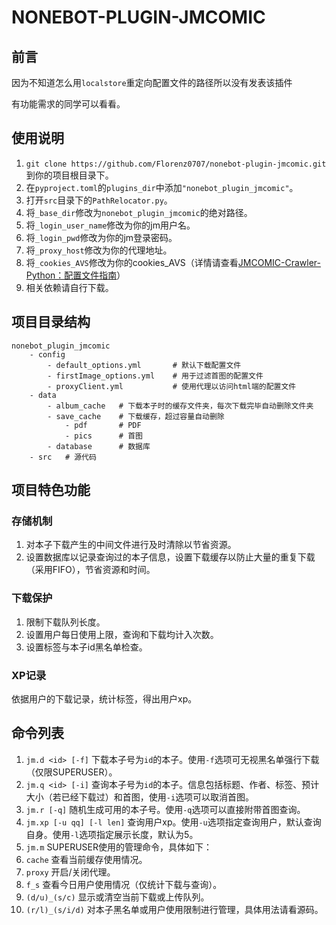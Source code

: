 # NONEBOT-PLUGIN-JMCOMIC

## 前言
因为不知道怎么用`localstore`重定向配置文件的路径所以没有发表该插件

有功能需求的同学可以看看。

## 使用说明
1. `git clone https://github.com/Florenz0707/nonebot-plugin-jmcomic.git` 到你的项目根目录下。
2. 在`pyproject.toml`的`plugins_dir`中添加`"nonebot_plugin_jmcomic"`。
3. 打开`src`目录下的`PathRelocator.py`。
4. 将`_base_dir`修改为`nonebot_plugin_jmcomic`的绝对路径。
5. 将`_login_user_name`修改为你的jm用户名。
6. 将`_login_pwd`修改为你的jm登录密码。
7. 将`_proxy_host`修改为你的代理地址。
8. 将`_cookies_AVS`修改为你的cookies_AVS（详情请查看[JMCOMIC-Crawler-Python：配置文件指南](https://github.com/hect0x7/JMComic-Crawler-Python/blob/master/assets/docs/sources/option_file_syntax.md)）
9. 相关依赖请自行下载。

## 项目目录结构
```
nonebot_plugin_jmcomic
    - config
        - default_options.yml       # 默认下载配置文件
        - firstImage_options.yml    # 用于过滤首图的配置文件
        - proxyClient.yml           # 使用代理以访问html端的配置文件
    - data
        - album_cache   # 下载本子时的缓存文件夹，每次下载完毕自动删除文件夹
        - save_cache    # 下载缓存，超过容量自动删除
            - pdf       # PDF
            - pics      # 首图
        - database      # 数据库
    - src   # 源代码
```

## 项目特色功能
### 存储机制
1. 对本子下载产生的中间文件进行及时清除以节省资源。 
2. 设置数据库以记录查询过的本子信息，设置下载缓存以防止大量的重复下载（采用FIFO），节省资源和时间。

### 下载保护
1. 限制下载队列长度。 
2. 设置用户每日使用上限，查询和下载均计入次数。 
3. 设置标签与本子id黑名单检查。

### XP记录
依据用户的下载记录，统计标签，得出用户xp。

## 命令列表
1. `jm.d <id> [-f]` 下载本子号为`id`的本子。使用`-f`选项可无视黑名单强行下载（仅限SUPERUSER）。
2. `jm.q <id> [-i]` 查询本子号为`id`的本子。信息包括标题、作者、标签、预计大小（若已经下载过）和首图，使用`-i`选项可以取消首图。
3. `jm.r [-q]` 随机生成可用的本子号。使用`-q`选项可以直接附带首图查询。
4. `jm.xp [-u qq] [-l len]` 查询用户xp。使用`-u`选项指定查询用户，默认查询自身。使用`-l`选项指定展示长度，默认为5。
5. `jm.m` SUPERUSER使用的管理命令，具体如下：
6. `cache` 查看当前缓存使用情况。
7. `proxy` 开启/关闭代理。
8. `f_s` 查看今日用户使用情况（仅统计下载与查询）。
9. `(d/u)_(s/c)` 显示或清空当前下载或上传队列。
10. `(r/l)_(s/i/d)` 对本子黑名单或用户使用限制进行管理，具体用法请看源码。